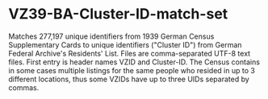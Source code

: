 # VZ39-BA-Cluster-ID-match-set
Matches 277,197 unique identifiers from 1939 German Census Supplementary Cards to unique identifiers ("Cluster ID") from German Federal Archive's Residents' List.
Files are comma-separated UTF-8 text files.
First entry is header names VZID and Cluster-ID.
The Census contains in some cases multiple listings for the same people who resided in up to 3 different locations, thus some VZIDs have up to three UIDs separated by commas.
